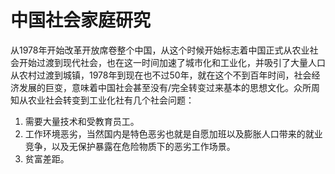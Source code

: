 # 中国社会家庭研究
从1978年开始改革开放席卷整个中国，从这个时候开始标志着中国正式从农业社会开始过渡到现代社会，也在这一时间加速了城市化和工业化，并吸引了大量人口从农村过渡到城镇，1978年到现在也不过50年，就在这个不到百年时间，社会经济发展的巨变，意味着中国社会甚至没有/完全转变过来基本的思想文化。众所周知从农业社会转变到工业化社有几个社会问题：  
1. 需要大量技术和受教育员工。
2. 工作环境恶劣，当然国内是特色恶劣也就是自愿加班以及膨胀人口带来的就业竞争，以及无保护暴露在危险物质下的恶劣工作场景。
3. 贫富差距。


